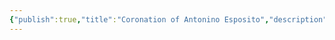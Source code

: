 ```yaml
---
{"publish":true,"title":"Coronation of Antonino Esposito","description":"Coronation of Tiialia's current king, [[Antonino Esposito|Antonino \"Nino\" Esposito]].","created":"2025-10-16T09:27:59.000-04:00","modified":"2025-10-16T09:27:59.000-04:00","published":"2025-10-16T09:27:59.000-04:00","tags":["timeline"],"cssclasses":"","event-date":264,"display-date":"264"}
---
```


